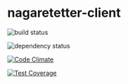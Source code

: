 # nagaretetter-client
![build status](https://circleci.com/gh/s5ot/nagaretetter-client.svg?style=shield&circle-token=f909582e959a09158d2dd4e6776ff12bfa6ea1a4)

![dependency status](https://david-dm.org/s5ot/nagaretetter-client.svg)

[![Code Climate](https://codeclimate.com/github/s5ot/nagaretetter-client/badges/gpa.svg)](https://codeclimate.com/github/s5ot/nagaretetter-client)

[![Test Coverage](https://codeclimate.com/github/s5ot/nagaretetter-client/badges/coverage.svg)](https://codeclimate.com/github/s5ot/nagaretetter-client)
